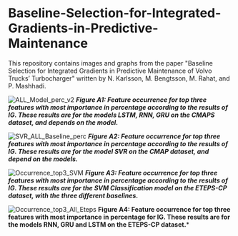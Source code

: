 # Baseline-Selection-for-Integrated-Gradients-in-Predictive-Maintenance
This repository contains images and graphs from the paper "Baseline Selection for Integrated Gradients in Predictive Maintenance of Volvo Trucks’ Turbocharger" written by N. Karlsson, M. Bengtsson, M. Rahat, and P. Mashhadi.

![ALL_Model_perc_v2](https://user-images.githubusercontent.com/125199133/218318741-eeb8a2f5-b76d-47ed-844d-aa43d427d8a9.png)
***Figure A1: Feature occurrence for top three features with most importance in percentage according to the results of IG. These
results are for the models LSTM, RNN, GRU on the CMAPS dataset, and depends on the model.***

![SVR_ALL_Baseline_perc](https://user-images.githubusercontent.com/125199133/218318759-c35bf4b9-fc07-4288-9beb-fb54ee57008c.png)
***Figure A2: Feature occurrence for top three features with most importance in percentage according to the results of IG. These
results are for the model SVR on the CMAP dataset, and depend on the models.***

![Occurrence_top3_SVM](https://user-images.githubusercontent.com/125199133/218318611-3d2efab5-5cee-4641-b80a-1dd25ac6ae03.png)
***Figure A3: Feature occurrence for top three features with most importance in percentage according to the results of IG. These
results are for the SVM Classification model on the ETEPS-CP dataset, with the three different baselines.***

![Occurrence_top3_All_Eteps](https://user-images.githubusercontent.com/125199133/218318711-40bf63b3-9e60-46e7-865f-46291b4f1aef.png)
**Figure A4: Feature occurrence for top three features with most importance in percentage for IG. These results are for the models
RNN, GRU and LSTM on the ETEPS-CP dataset.***
